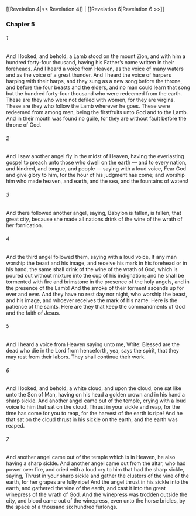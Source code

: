 [[Revelation 4|<< Revelation 4]]  |  [[Revelation 6|Revelation 6 >>]]

### Chapter 5
###### 1
And I looked, and behold, a Lamb stood on the mount Zion, and with him a hundred forty-four thousand, having his Father’s name written in their foreheads. And I heard a voice from Heaven, as the voice of many waters and as the voice of a great thunder. And I heard the voice of harpers harping with their harps, and they sung as a new song before the throne, and before the four beasts and the elders, and no man could learn that song but the hundred forty-four thousand who were redeemed from the earth. These are they who were not defiled with women, for they are virgins. These are they who follow the Lamb wherever he goes. These were redeemed from among men, being the firstfruits unto God and to the Lamb. And in their mouth was found no guile, for they are without fault before the throne of God.

###### 2
And I saw another angel fly in the midst of Heaven, having the everlasting gospel to preach unto those who dwell on the earth — and to every nation, and kindred, and tongue, and people — saying with a loud voice, Fear God and give glory to him, for the hour of his judgment has come; and worship him who made heaven, and earth, and the sea, and the fountains of waters!

###### 3
And there followed another angel, saying, Babylon is fallen, is fallen, that great city, because she made all nations drink of the wine of the wrath of her fornication.

###### 4
And the third angel followed them, saying with a loud voice, If any man worship the beast and his image, and receive his mark in his forehead or in his hand, the same shall drink of the wine of the wrath of God, which is poured out without mixture into the cup of his indignation; and he shall be tormented with fire and brimstone in the presence of the holy angels, and in the presence of the Lamb! And the smoke of their torment ascends up for ever and ever. And they have no rest day nor night, who worship the beast, and his image, and whoever receives the mark of his name. Here is the patience of the saints. Here are they that keep the commandments of God and the faith of Jesus.

###### 5
And I heard a voice from Heaven saying unto me, Write: Blessed are the dead who die in the Lord from henceforth, yea, says the spirit, that they may rest from their labors. They shall continue their work.

###### 6
And I looked, and behold, a white cloud, and upon the cloud, one sat like unto the Son of Man, having on his head a golden crown and in his hand a sharp sickle. And another angel came out of the temple, crying with a loud voice to him that sat on the cloud, Thrust in your sickle and reap, for the time has come for you to reap, for the harvest of the earth is ripe! And he that sat on the cloud thrust in his sickle on the earth, and the earth was reaped.

###### 7
And another angel came out of the temple which is in Heaven, he also having a sharp sickle. And another angel came out from the altar, who had power over fire, and cried with a loud cry to him that had the sharp sickle, saying, Thrust in your sharp sickle and gather the clusters of the vine of the earth, for her grapes are fully ripe! And the angel thrust in his sickle into the earth, and gathered the vine of the earth, and cast it into the great winepress of the wrath of God. And the winepress was trodden outside the city, and blood came out of the winepress, even unto the horse bridles, by the space of a thousand six hundred furlongs.
